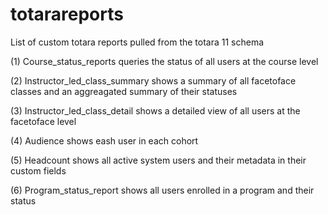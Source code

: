 # totarareports
List of custom totara reports pulled from the totara 11 schema

(1) Course_status_reports queries the status of all users at the course level

(2) Instructor_led_class_summary shows a summary of all facetoface classes and an aggreagated summary of their statuses

(3) Instructor_led_class_detail shows a detailed view of all users at the facetoface level

(4) Audience shows eash user in each cohort

(5) Headcount shows all active system users and their metadata in their custom fields

(6) Program_status_report shows all users enrolled in a program and their status
